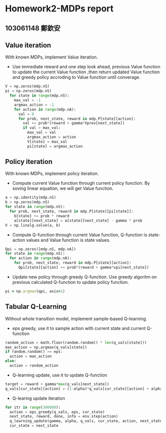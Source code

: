# Homework2-MDPs report

## 103061148 鄭欽安

## Value iteration
With known MDPs, implement Value iteration.   
* Use immediate reward and one step look ahead, previous Value function to update the current Value function ,then return updated Value function and greedy policy accroding to Value function until converage.  
```python
V = np.zeros(mdp.nS)
pi = np.zeros(mdp.nS)
  for state in range(mdp.nS):
    max_val = -1
    argmax_action = -1
    for action in range(mdp.nA):
      val = 0
      for prob, next_state, reward in mdp.P[state][action]:
        val += prob*(reward + gamma*Vprev[next_state])
        if val > max_val:
          max_val = val
          argmax_action = action
          V[state] = max_val
          pi[state] = argmax_action
```

## Policy iteration
With known MDPs, implement policy iteration.
* Compute current Value function through current policy function. By soving linear equation, we will get Value function.    
```python
a = np.identity(mdp.nS)
b = np.zeros(mdp.nS) 
for state in range(mdp.nS):        
  for prob, next_state, reward in mdp.P[state][pi[state]]:
    b[state] += prob * reward
    a[state][next_state] = a[state][next_state] - gamma * prob        
V = np.linalg.solve(a, b)
``` 
* Compute Q-function through current Value function, Q-function is state-action values and Value function is state values.
```python
Qpi = np.zeros([mdp.nS, mdp.nA])
for state in range(mdp.nS):
  for action in range(mdp.nA):
    for prob, next_state, reward in mdp.P[state][action]:
      Qpi[state][action] += prob*(reward + gamma*vpi[next_state])
 ```  
* Update new policy through greedy Q-function. Use greedy algoritm on previous calculated Q-function to update policy function.
```ruby
pi = np.argmax(qpi, axis=1)
```
  
## Tabular Q-Learning
Without whole transition model, implement sample-based Q-learning.
* eps greedy, use it to sample action with current state and current Q-function  
```python
random_action = math.floor(random.random() * len(q_vals[state]))
max_action = np.argmax(q_vals[state])
if random.random() >= eps:
  action = max_action
else: 
  action = random_action
```
* Q-learning update, use it to update Q-function   
```python
target = reward + gamma*max(q_vals[next_state])
q_vals[cur_state][action] = (1-alpha)*q_vals[cur_state][action] + alpha*target
```
* Q-learing update iteration  
```python
for itr in range(300000):
  action = eps_greedy(q_vals, eps, cur_state)
  next_state, reward, done, info = env.step(action)
  q_learning_update(gamma, alpha, q_vals, cur_state, action, next_state, reward)
  cur_state = next_state
```

